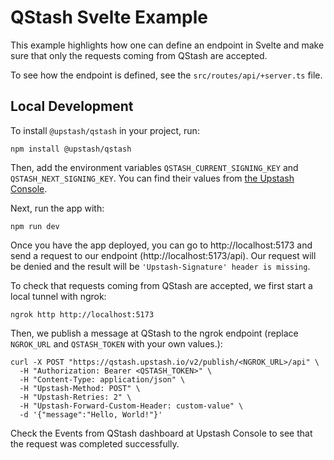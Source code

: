 # QStash Svelte Example

This example highlights how one can define an endpoint in Svelte and make sure that only the requests coming from QStash are accepted.

To see how the endpoint is defined, see the `src/routes/api/+server.ts` file.

## Local Development

To install `@upstash/qstash` in your project, run:

```
npm install @upstash/qstash
```

Then, add the environment variables `QSTASH_CURRENT_SIGNING_KEY` and `QSTASH_NEXT_SIGNING_KEY`. You can find their values from [the Upstash Console](https://console.upstash.com/qstash).

Next, run the app with:

```
npm run dev
```

Once you have the app deployed, you can go to http://localhost:5173 and send a request to our endpoint (http://localhost:5173/api). Our request will be denied and the result will be `'Upstash-Signature' header is missing`.

To check that requests coming from QStash are accepted, we first start a local tunnel with ngrok:

```
ngrok http http://localhost:5173
```

Then, we publish a message at QStash to the ngrok endpoint (replace `NGROK_URL` and `QSTASH_TOKEN` with your own values.):

```
curl -X POST "https://qstash.upstash.io/v2/publish/<NGROK_URL>/api" \
  -H "Authorization: Bearer <QSTASH_TOKEN>" \
  -H "Content-Type: application/json" \
  -H "Upstash-Method: POST" \
  -H "Upstash-Retries: 2" \
  -H "Upstash-Forward-Custom-Header: custom-value" \
  -d '{"message":"Hello, World!"}'
```

Check the Events from QStash dashboard at Upstash Console to see that the request was completed successfully.
